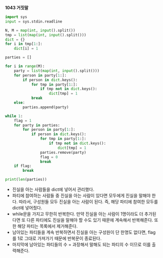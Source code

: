 __1043 거짓말__

```python
import sys
input = sys.stdin.readline

N, M = map(int, input().split())
tmp = list(map(int, input().split()))
dict = {}
for i in tmp[1:]:
    dict[i] = 1

parties = []

for i in range(M):
    party = list(map(int, input().split()))
    for person in party[1:]:
        if person in dict.keys():
            for tmp in party[1:]:
                if tmp not in dict.keys():
                    dict[tmp] = 1
            break
    else:
        parties.append(party)

while 1:
    flag = 1
    for party in parties:
        for person in party[1:]:
            if person in dict.keys():
                for tmp in party[1:]:
                    if tmp not in dict.keys():
                        dict[tmp] = 1
                parties.remove(party)
                flag = 0
                break
    if flag:
        break

print(len(parties))
```

- 진실을 아는 사람들을 dict에 넣어서 관리했다.
- 파티에 참여하는 사람들 중 진실을 아는 사람이 있다면 모두에게 진실을 말해야 한다. 따라서, 구성원들 모두 진실을 아는 사람이 된다. 즉, 해당 파티에 참여한 모두를 dict에 넣어줬다.
- while문을 가지고 무한히 반복한다. 만약 진실을 아는 사람이 1명이라도 더 추가된다면 또 다른 파티에도 진실을 말해야 할 수도 있기 때문에 계속해서 반복해준다. 또한 해당 파티는 목록에서 제거해준다.
- 남아있는 파티들을 계속 반복하면서 진실을 아는 구성원이 단 한명도 없다면, flag를 1로 그대로 가져가기 때문에 반복문이 종료된다.
- 마지막에 남아있는 파티들의 수 = 과장해서 말해도 되는 파티의 수 이므로 이를 출력해준다.